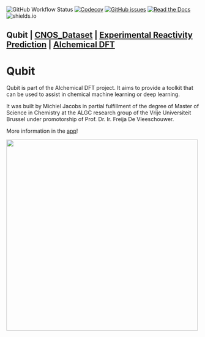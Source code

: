 ![GitHub Workflow Status](https://img.shields.io/github/workflow/status/Xergon-sci/Qubit/Continuous%20Integration?style=for-the-badge)
[![Codecov](https://img.shields.io/codecov/c/github/Xergon-sci/Qubit?style=for-the-badge&token=kl6jKYDxSs)](https://codecov.io/gh/Xergon-sci/Qubit)
[![GitHub issues](https://img.shields.io/github/issues/Xergon-sci/Qubit?style=for-the-badge)](https://github.com/Xergon-sci/Qubit/issues)
[![Read the Docs](https://img.shields.io/readthedocs/qubit?style=for-the-badge)](https://qubit.readthedocs.io/en/latest/)
![shields.io](https://img.shields.io/badge/BUILT%20WITH-SCIENCE-orange?style=for-the-badge)

Qubit | [CNOS_Dataset](https://github.com/Xergon-sci/CNOS_Dataset) | [Experimental Reactivity Prediction](https://github.com/Xergon-sci/Experimental-Reactivity-Prediction) | [Alchemical DFT](https://github.com/Xergon-sci/Alchemical-DFT)
---

# Qubit
Qubit is part of the Alchemical DFT project. It aims to provide a toolkit that can be used to assist in chemical machine learning or deep learning.

It was built by Michiel Jacobs in partial fulfillment of the degree of Master of Science in Chemistry at the ALGC research group of the Vrije Universiteit Brussel under promotorship of Prof. Dr. Ir. Freija De Vleeschouwer.

More information in the [app](https://www.alchemicaldft.com/)!

<img src="https://github.com/Xergon-sci/Alchemical-DFT/blob/2c7c9aa24005a819518583fcd064387650d3af22/alchemicalDFT/static/media/vub_rgb.png" width="500">
